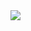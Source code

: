 <!---
silence102/silence102 is a ✨ special ✨ repository because its `README.md` (this file) appears on your GitHub profile.
You can click the Preview link to take a look at your changes.
--->

<img src="https://capsule-render.vercel.app/api?type=wave&color=auto&height=300&section=header&text=Hi there!%20I'm Minseok&fontSize=90" />
